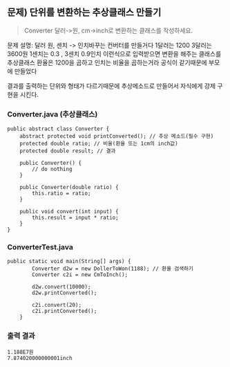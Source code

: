 ## 문제) 단위를 변환하는 추상클래스 만들기
> Converter 달러->원, cm->inch로 변환하는 클래스를 작성하세요.  

문제 설명: 달러 원, 센치 -> 인치바꾸는 컨버터를 만들거다
1달러는 1200 3달러는 3600원   1센치는 0.3 , 3센치 0.9인치 이런식으로 입력받으면 변환을 해주는 클래스를 추상클래스
환율은 1200을 곱하고 인치는 비율을 곱하는거라 공식이 같기때문에 부모에 만들었다

결과를 출력하는 단위와 형태가 다르기때문에 추상메소드로 만들어서 자식에게 강제 구현을 시킨다.

### Converter.java (추상클래스)
```
public abstract class Converter {
	abstract protected void printConverted(); // 추상 메소드(필수 구현)
	protected double ratio; // 비율(환율 또는 1cm의 inch값)
	protected double result; // 결과
	
	public Converter() {
		// do nothing
	}
	
	public Converter(double ratio) {
		this.ratio = ratio;
	}
	
	public void convert(int input) {
		this.result = input * ratio;
	}
}
```  

### ConverterTest.java
```
public static void main(String[] args) {
		Converter d2w = new DollerToWon(1188); // 환율 검색하기
		Converter c2i = new CmToInch();
		
		d2w.convert(10000);
		d2w.printConverted();
		
		c2i.convert(20);
		c2i.printConverted();
	}
```

### 출력 결과
```
1.188E7원
7.874020000000001inch
```
